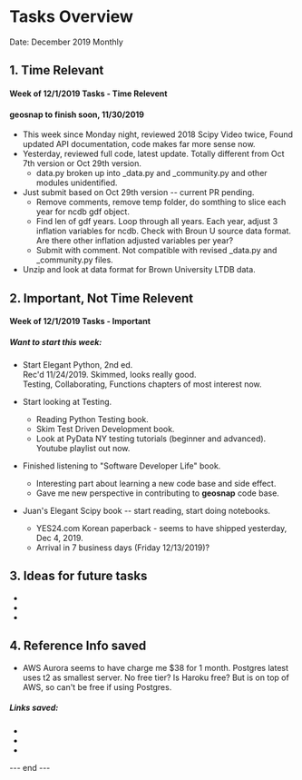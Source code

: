 # Tasks Overview  

Date: December 2019 Monthly  

## 1. Time Relevant  

#### Week of 12/1/2019 Tasks - Time Relevent  

#### geosnap to finish soon, 11/30/2019  

 * This week since Monday night, reviewed 2018 Scipy Video twice, Found updated API documentation, code makes far more sense now. 
 * Yesterday, reviewed full code, latest update.  Totally different from Oct 7th version or Oct 29th version.  
    * data.py broken up into _data.py and _community.py and other modules unidentified.  
 * Just submit based on Oct 29th version -- current PR pending.  
    * Remove comments, remove temp folder, do somthing to slice each year for ncdb gdf object.
    * Find len of gdf years.  Loop through all years.  Each year, adjust 3 inflation variables for ncdb.  Check with Broun U source data format.  Are there other inflation adjusted variables per year?  
    * Submit with comment.  Not compatible with revised _data.py and _community.py files.  
 * Unzip and look at data format for Brown University LTDB data.  

 
## 2.  Important, Not Time Relevent   

#### Week of 12/1/2019 Tasks - Important  

##### Want to start this week:  
 *  Start Elegant Python, 2nd ed.  
    Rec'd 11/24/2019.  Skimmed, looks really good.  
    Testing, Collaborating, Functions chapters of most interest now.  
    
 *  Start looking at Testing.  
    - Reading Python Testing book.  
    - Skim Test Driven Development book.  
    - Look at PyData NY testing tutorials (beginner and advanced). Youtube playlist out now.
   
 * Finished listening to "Software Developer Life" book.  
   - Interesting part about learning a new code base and side effect.  
   - Gave me new perspective in contributing to **geosnap** code base.
   
 *  Juan's Elegant Scipy book -- start reading, start doing notebooks.   
    - YES24.com Korean paperback - seems to have shipped yesterday, Dec 4, 2019.
    - Arrival in 7 business days (Friday 12/13/2019)?


## 3. Ideas for future tasks  
 *  
 *  
 *  

## 4. Reference Info saved  

 * AWS Aurora seems to have charge me $38 for 1 month.  Postgres latest uses t2 as smallest server.  No free tier?  Is Haroku free?  But is on top of AWS, so can't be free if using Postgres.  

##### Links saved:  
 *  
 *  
 *



--- end ---  

